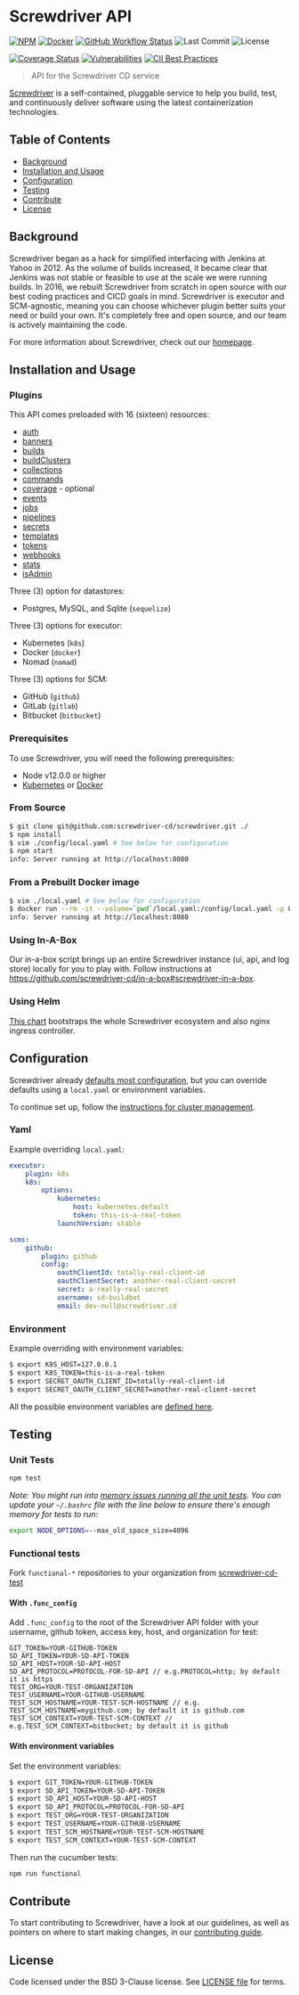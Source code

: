 # Screwdriver API

[![NPM][NPM badge]][NPM URL]
[![Docker][Docker badge]][Docker URL]
[![GitHub Workflow Status][GitHub Workflow Status badge]][GitHub Workflow Status URL]
![Last Commit][GitHub Commit badge]
![License][License badge]

[![Coverage Status][Coverage badge]][Coverage URL]
[![Vulnerabilities][Snyk badge]][Snyk URL]
[![CII Best Practices](https://bestpractices.coreinfrastructure.org/projects/8283/badge)](https://bestpractices.coreinfrastructure.org/projects/8283)

> API for the Screwdriver CD service

[Screwdriver](http://screwdriver.cd) is a self-contained, pluggable service to help you build, test, and continuously deliver software using the latest containerization technologies.

## Table of Contents

- [Background](#background)
- [Installation and Usage](#installation-and-usage)
- [Configuration](#configuration)
- [Testing](#testing)
- [Contribute](#contribute)
- [License](#license)

## Background

Screwdriver began as a hack for simplified interfacing with Jenkins at Yahoo in 2012. As the volume of builds increased, it became clear that Jenkins was not stable or feasible to use at the scale we were running builds. In 2016, we rebuilt Screwdriver from scratch in open source with our best coding practices and CICD goals in mind. Screwdriver is executor and SCM-agnostic, meaning you can choose whichever plugin better suits your need or build your own. It's completely free and open source, and our team is actively maintaining the code.

For more information about Screwdriver, check out our [homepage](http://screwdriver.cd).

## Installation and Usage

### Plugins

This API comes preloaded with 16 (sixteen) resources:

- [auth](plugins/auth/README.md)
- [banners](plugins/banners/README.md)
- [builds](plugins/builds/README.md)
- [buildClusters](plugins/buildClusters/README.md)
- [collections](plugins/collections/README.md)
- [commands](plugins/commands/README.md)
- [coverage](plugins/coverage/README.md) - optional
- [events](plugins/events/README.md)
- [jobs](plugins/jobs/README.md)
- [pipelines](plugins/pipelines/README.md)
- [secrets](plugins/secrets/README.md)
- [templates](plugins/templates/README.md)
- [tokens](plugins/tokens/README.md)
- [webhooks](plugins/webhooks/README.md)
- [stats](plugins/stats.js)
- [isAdmin](plugins/isAdmin.js)

Three (3) option for datastores:
- Postgres, MySQL, and Sqlite (`sequelize`)

Three (3) options for executor:
- Kubernetes (`k8s`)
- Docker (`docker`)
- Nomad (`nomad`)

Three (3) options for SCM:
- GitHub (`github`)
- GitLab (`gitlab`)
- Bitbucket (`bitbucket`)

### Prerequisites
To use Screwdriver, you will need the following prerequisites:

- Node v12.0.0 or higher
- [Kubernetes][kubectl] or [Docker][docker]

### From Source

```bash
$ git clone git@github.com:screwdriver-cd/screwdriver.git ./
$ npm install
$ vim ./config/local.yaml # See below for configuration
$ npm start
info: Server running at http://localhost:8080
```

### From a Prebuilt Docker image

```bash
$ vim ./local.yaml # See below for configuration
$ docker run --rm -it --volume=`pwd`/local.yaml:/config/local.yaml -p 8080 screwdrivercd/screwdriver:stable
info: Server running at http://localhost:8080
```

### Using In-A-Box

Our in-a-box script brings up an entire Screwdriver instance (ui, api, and log store) locally for you to play with.
Follow instructions at https://github.com/screwdriver-cd/in-a-box#screwdriver-in-a-box.

### Using Helm

[This chart](https://github.com/screwdriver-cd/screwdriver-chart) bootstraps the whole Screwdriver ecosystem and also nginx ingress controller.

## Configuration

Screwdriver already [defaults most configuration](config/default.yaml), but you can override defaults using a `local.yaml` or environment variables.

To continue set up, follow the [instructions for cluster management](https://github.com/screwdriver-cd/guide/blob/master/docs/cluster-management/configure-api.md#managing-the-api).

### Yaml

Example overriding `local.yaml`:

```yaml
executor:
    plugin: k8s
    k8s:
        options:
            kubernetes:
                host: kubernetes.default
                token: this-is-a-real-token
            launchVersion: stable

scms:
    github:
        plugin: github
        config:
            oauthClientId: totally-real-client-id
            oauthClientSecret: another-real-client-secret
            secret: a-really-real-secret
            username: sd-buildbot
            email: dev-null@screwdriver.cd
```

### Environment

Example overriding with environment variables:

```bash
$ export K8S_HOST=127.0.0.1
$ export K8S_TOKEN=this-is-a-real-token
$ export SECRET_OAUTH_CLIENT_ID=totally-real-client-id
$ export SECRET_OAUTH_CLIENT_SECRET=another-real-client-secret
```

All the possible environment variables are [defined here](config/custom-environment-variables.yaml).

## Testing

### Unit Tests

```bash
npm test
```

_Note: You might run into [memory issues running all the unit tests](https://stackoverflow.com/questions/26094420/fatal-error-call-and-retry-last-allocation-failed-process-out-of-memory/48895989#48895989). You can update your `~/.bashrc` file with the line below to ensure there's enough memory for tests to run:_

```bash
export NODE_OPTIONS=--max_old_space_size=4096
```

### Functional tests

Fork `functional-*` repositories to your organization from [screwdriver-cd-test](https://github.com/screwdriver-cd-test)

#### With `.func_config`

Add `.func_config` to the root of the Screwdriver API folder with your username, github token, access key, host, and organization for test:
```
GIT_TOKEN=YOUR-GITHUB-TOKEN
SD_API_TOKEN=YOUR-SD-API-TOKEN
SD_API_HOST=YOUR-SD-API-HOST
SD_API_PROTOCOL=PROTOCOL-FOR-SD-API // e.g.PROTOCOL=http; by default it is https
TEST_ORG=YOUR-TEST-ORGANIZATION
TEST_USERNAME=YOUR-GITHUB-USERNAME
TEST_SCM_HOSTNAME=YOUR-TEST-SCM-HOSTNAME // e.g. TEST_SCM_HOSTNAME=mygithub.com; by default it is github.com
TEST_SCM_CONTEXT=YOUR-TEST-SCM-CONTEXT // e.g.TEST_SCM_CONTEXT=bitbucket; by default it is github
```

#### With environment variables

Set the environment variables:

```bash
$ export GIT_TOKEN=YOUR-GITHUB-TOKEN
$ export SD_API_TOKEN=YOUR-SD-API-TOKEN
$ export SD_API_HOST=YOUR-SD-API-HOST
$ export SD_API_PROTOCOL=PROTOCOL-FOR-SD-API
$ export TEST_ORG=YOUR-TEST-ORGANIZATION
$ export TEST_USERNAME=YOUR-GITHUB-USERNAME
$ export TEST_SCM_HOSTNAME=YOUR-TEST-SCM-HOSTNAME
$ export TEST_SCM_CONTEXT=YOUR-TEST-SCM-CONTEXT
```

Then run the cucumber tests:
```bash
npm run functional
```

## Contribute
To start contributing to Screwdriver, have a look at our guidelines, as well as pointers on where to start making changes, in our [contributing guide](http://docs.screwdriver.cd/about/contributing).

## License

Code licensed under the BSD 3-Clause license. See [LICENSE file](https://github.com/screwdriver-cd/screwdriver/blob/master/LICENSE) for terms.

[Coverage badge]: https://coveralls.io/repos/github/QubitPi/screwdriver-cd-screwdriver/badge.svg?branch=master
[Coverage URL]: https://coveralls.io/github/QubitPi/screwdriver-cd-screwdriver?branch=master

[docker]: https://www.docker.com/products/docker
[Docker badge]: https://img.shields.io/badge/Test%20&%20Dev-309DEE?style=for-the-badge&logo=docker&logoColor=white
[Docker URL]: https://hub.docker.com/r/jack20191124/screwdriver

[GitHub Workflow Status badge]: https://img.shields.io/github/actions/workflow/status/QubitPi/screwdriver-cd-screwdriver/ci-cd.yml?branch=master&logo=github&style=for-the-badge
[GitHub Workflow Status URL]: https://github.com/QubitPi/screwdriver-cd-screwdriver/actions/workflows/ci-cd.yml
[GitHub Commit badge]: https://img.shields.io/github/last-commit/QubitPi/screwdriver-cd-screwdriver/master?logo=github&style=for-the-badge

[kubectl]: https://kubernetes.io/docs/user-guide/kubectl-overview/

[License badge]: https://img.shields.io/npm/l/screwdriver-cd-api.svg?style=for-the-badge

[NPM badge]: https://img.shields.io/npm/v/screwdriver-cd-api.svg&style=for-the-badge
[NPM URL]: https://npmjs.org/package/screwdriver-cd-api

[Snyk badge]: https://snyk.io/test/github/QubitPi/screwdriver-cd-screwdriver.git/badge.svg
[Snyk URL]: https://snyk.io/test/github/QubitPi/screwdriver-cd-screwdriver.git
